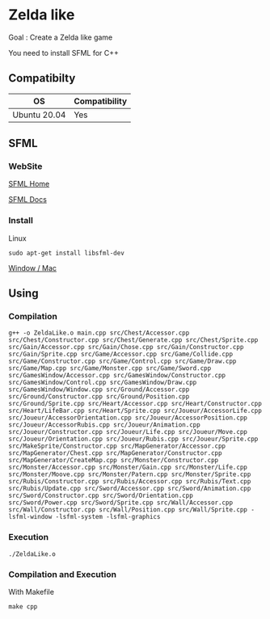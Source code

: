 # Zelda like
Goal : Create a Zelda like game

You need to install SFML for C++

## Compatibilty
OS|Compatibility
-|-
Ubuntu 20.04|Yes
## SFML

### WebSite
[SFML Home](https://www.sfml-dev.org/index.php)

[SFML Docs](https://www.sfml-dev.org/documentation/2.5.1-fr/)
### Install
Linux
```
sudo apt-get install libsfml-dev
```
[Window / Mac](https://www.sfml-dev.org/download/sfml/2.5.1/index-fr.php)
## Using
### Compilation
```
g++ -o ZeldaLike.o main.cpp src/Chest/Accessor.cpp src/Chest/Constructor.cpp src/Chest/Generate.cpp src/Chest/Sprite.cpp src/Gain/Accessor.cpp src/Gain/Chose.cpp src/Gain/Constructor.cpp src/Gain/Sprite.cpp src/Game/Accessor.cpp src/Game/Collide.cpp src/Game/Constructor.cpp src/Game/Control.cpp src/Game/Draw.cpp src/Game/Map.cpp src/Game/Monster.cpp src/Game/Sword.cpp src/GamesWindow/Accessor.cpp src/GamesWindow/Constructor.cpp src/GamesWindow/Control.cpp src/GamesWindow/Draw.cpp src/GamesWindow/Window.cpp src/Ground/Accessor.cpp src/Ground/Constructor.cpp src/Ground/Position.cpp src/Ground/Sprite.cpp src/Heart/Accessor.cpp src/Heart/Constructor.cpp src/Heart/LifeBar.cpp src/Heart/Sprite.cpp src/Joueur/AccessorLife.cpp src/Joueur/AccessorOrientation.cpp src/Joueur/AccessorPosition.cpp src/Joueur/AccessorRubis.cpp src/Joueur/Animation.cpp src/Joueur/Constructor.cpp src/Joueur/Life.cpp src/Joueur/Move.cpp src/Joueur/Orientation.cpp src/Joueur/Rubis.cpp src/Joueur/Sprite.cpp src/MakeSprite/Constructor.cpp src/MapGenerator/Accessor.cpp src/MapGenerator/Chest.cpp src/MapGenerator/Constructor.cpp src/MapGenerator/CreateMap.cpp src/Monster/Constructor.cpp src/Monster/Accessor.cpp src/Monster/Gain.cpp src/Monster/Life.cpp src/Monster/Moove.cpp src/Monster/Patern.cpp src/Monster/Sprite.cpp src/Rubis/Constructor.cpp src/Rubis/Accessor.cpp src/Rubis/Text.cpp src/Rubis/Update.cpp src/Sword/Accessor.cpp src/Sword/Animation.cpp src/Sword/Constructor.cpp src/Sword/Orientation.cpp src/Sword/Power.cpp src/Sword/Sprite.cpp src/Wall/Accessor.cpp src/Wall/Constructor.cpp src/Wall/Position.cpp src/Wall/Sprite.cpp -lsfml-window -lsfml-system -lsfml-graphics
```
### Execution
```
./ZeldaLike.o
```
### Compilation and Execution
With Makefile
```
make cpp
```